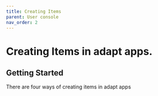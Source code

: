 ```yaml
---
title: Creating Items
parent: User console
nav_order: 2
---
```


# Creating Items in adapt apps.

## Getting Started

There are four ways of creating items in adapt apps

